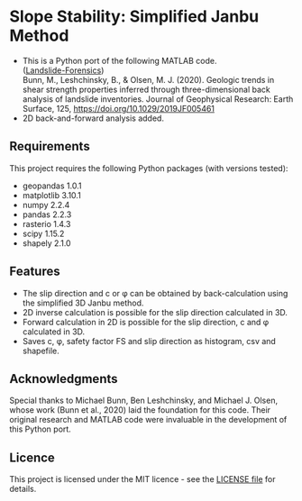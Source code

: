 # Slope Stability: Simplified Janbu Method  

 - This is a Python port of the following MATLAB code.  
([Landslide-Forensics](https://github.com/benalesh/Landslide-Forensics))  
Bunn, M., Leshchinsky, B., & Olsen, M. J. (2020). Geologic trends in shear strength properties inferred through three-dimensional back analysis of landslide inventories. Journal of Geophysical Research: Earth Surface, 125, https://doi.org/10.1029/2019JF005461
 - 2D back-and-forward analysis added.

## Requirements
This project requires the following Python packages (with versions tested):
 - geopandas  1.0.1
 - matplotlib 3.10.1
 - numpy      2.2.4
 - pandas     2.2.3
 - rasterio   1.4.3
 - scipy      1.15.2
 - shapely    2.1.0

## Features
 - The slip direction and c or φ can be obtained by back-calculation using the simplified 3D Janbu method.
 - 2D inverse calculation is possible for the slip direction calculated in 3D.
 - Forward calculation in 2D is possible for the slip direction, c and φ calculated in 3D.
 - Saves c, φ, safety factor FS and slip direction as histogram, csv and shapefile.

## Acknowledgments
Special thanks to Michael Bunn, Ben Leshchinsky, and Michael J. Olsen, whose work (Bunn et al., 2020) laid the foundation for this code. Their original research and MATLAB code were  invaluable in the development of this Python port.

## Licence
This project is licensed under the MIT licence - see the [LICENSE file](LICENSE) for details.

